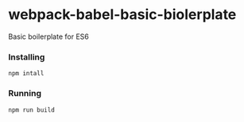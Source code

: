 # webpack-babel-basic-biolerplate
Basic boilerplate for ES6

### Installing

```
npm intall
```
### Running
```
npm run build
```